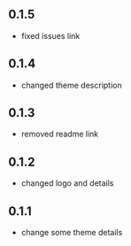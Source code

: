 ## 0.1.5

- fixed issues link

## 0.1.4

- changed theme description

## 0.1.3

- removed readme link

## 0.1.2

- changed logo and details

## 0.1.1

- change some theme details